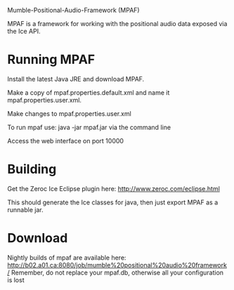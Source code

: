 Mumble-Positional-Audio-Framework
(MPAF)

MPAF is a framework for working with the positional audio data exposed via the Ice API.

Running MPAF
=================================

Install the latest Java JRE and download MPAF.

Make a copy of mpaf.properties.default.xml and name it mpaf.properties.user.xml.

Make changes to mpaf.properties.user.xml

To run mpaf use: java -jar mpaf.jar via the command line

Access the web interface on port 10000

Building
=================================

Get the Zeroc Ice Eclipse plugin here:
http://www.zeroc.com/eclipse.html

This should generate the Ice classes for java, then just export MPAF as a runnable jar.

Download
=================================

Nightly builds of mpaf are available here:
http://b02.a01.ca:8080/job/mumble%20positional%20audio%20framework/
Remember, do not replace your mpaf.db, otherwise all your configuration is lost